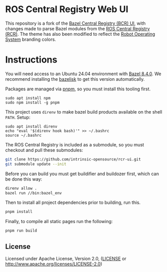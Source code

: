 # ROS Central Registry Web UI

This repository is a fork of the [Bazel Central Registry (BCR) UI](https://github.com/bazel-contrib/bcr-ui), with changes made to parse Bazel modules from the [ROS Central Registry (RCR)](https://github.com/intrinsic-opensource/ros-central-registry). The theme has also been modified to reflect the [Robot Operating System](https://ros.org) branding colors.

# Instructions

You will need access to an Ubuntu 24.04 environment with [Bazel 8.4.0](https://bazel.build). We recommend installing the [bazelisk](https://github.com/bazelbuild/bazelisk) to get this version automatically.

Packages are managed via [pnpm](https://pnpm.io), so you must install this tooling first.

```
sudo apt install npm
sudo npm install -g pnpm
```

This project uses `direnv` to make bazel build products available on the shell `PATH`. Setup:

```
sudo apt install direnv
echo "eval '$(direnv hook bash)'" >> ~/.bashrc
source ~/.bashrc
```

The ROS Central Registry is included as a submodule, so you must checkout and pull these submodules:

```bash
git clone https://github.com/intrinsic-opensource/rcr-ui.git
git submodule update --init
```

Before you can build you must get buildifier and buildozer first, which can be done this way:

```bash
direnv allow .
bazel run //bin:bazel_env
```

Then to install all project dependencies prior to building, run this.

```bash
pnpm install
```

Finally, to compile all static pages run the following:

```bash
pnpm run build
```

## License

Licensed under Apache License, Version 2.0, ([LICENSE](LICENSE) or http://www.apache.org/licenses/LICENSE-2.0)
